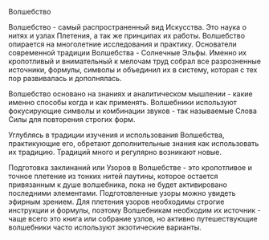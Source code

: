 

Волшебство

Волшебство - самый распространенный вид Искусства. Это наука о нитях и узлах Плетения, а так же принципах их работы. Волшебство опирается на многолетние исследования и практику. Основатели современной традиции Волшебства - Солнечные Эльфы. Именно их кропотливый и внимательный к мелочам труд собрал все разрозненные источники, формулы, символы и объединил их в систему, которая с тех пор развивалась и дополнялась. 

Волшебство основано на знаниях и аналитическом мышлении - какие именно способы когда и как применять. Волшебники используют фокусирующие символы и комбинации звуков - так называемые Слова Силы для повторения строгих форм. 

Углублясь в традиции изучения и использования Волшебства, практикующие его, обретают дополнительные знания как использовать их традицию. Традиций много и регулярно возникают новые. 

Подготовка заклинаний или Узоров в Волшебстве - это кропотливое и точное плетение из тонких нитей паутины, которое остается привязанным к душе волшебника, пока не будет активировано последними элементами. Подготовленные узоры можно увидеть эфирным зрением. Для плетения узоров необходимы строгие инструкции и формулы, поэтому Волшебникам необходим их источник - чаще всего это книга или собрание узлов, но активно путешествующие волшебники часто используют экзотические варианты.
